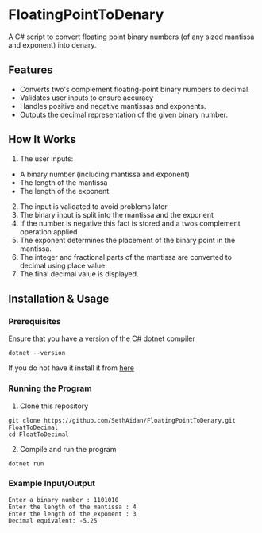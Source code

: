 # FloatingPointToDenary
A C# script to convert floating point binary numbers (of any sized mantissa and exponent) into denary.
## Features
 - Converts two's complement floating-point binary numbers to decimal.
 - Validates user inputs to ensure accuracy
 - Handles positive and negative mantissas and exponents.
 - Outputs the decimal representation of the given binary number.
## How It Works
1. The user inputs:
 - A binary number (including mantissa and exponent)
 - The length of the mantissa
 - The length of the exponent
2. The input is validated to avoid problems later
3. The binary input is split into the mantissa and the exponent
4. If the number is negative this fact is stored and a twos complement operation applied
5. The exponent determines the placement of the binary point in the mantissa.
6. The integer and fractional parts of the mantissa are converted to decimal using place value.
7. The final decimal value is displayed.
## Installation & Usage
### Prerequisites
Ensure that you have a version of the C# dotnet compiler
```console
dotnet --version
```
If you do not have it install it from [here](https://dotnet.microsoft.com/en-us/download)
### Running the Program
1. Clone this repository
```console
git clone https://github.com/SethAidan/FloatingPointToDenary.git FloatToDecimal
cd FloatToDecimal
```
2. Compile and run the program
```console
dotnet run
```
### Example Input/Output
```console
Enter a binary number : 1101010
Enter the length of the mantissa : 4
Enter the length of the exponent : 3
Decimal equivalent: -5.25
```